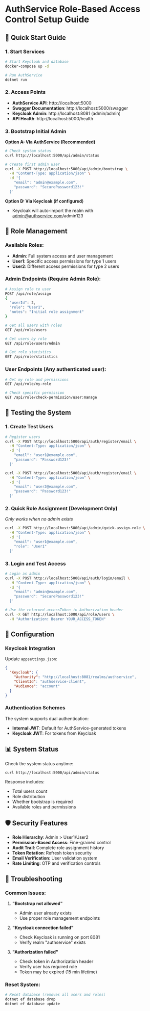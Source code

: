 # AuthService Role-Based Access Control Setup Guide

## 🚀 Quick Start Guide

### 1. **Start Services**

```bash
# Start Keycloak and database
docker-compose up -d

# Run AuthService
dotnet run
```

### 2. **Access Points**
- **AuthService API**: http://localhost:5000
- **Swagger Documentation**: http://localhost:5000/swagger
- **Keycloak Admin**: http://localhost:8081 (admin/admin)
- **API Health**: http://localhost:5000/health

### 3. **Bootstrap Initial Admin**

**Option A: Via AuthService (Recommended)**
```bash
# Check system status
curl http://localhost:5000/api/admin/status

# Create first admin user
curl -X POST http://localhost:5000/api/admin/bootstrap \
  -H "Content-Type: application/json" \
  -d '{
    "email": "admin@example.com",
    "password": "SecurePassword123!"
  }'
```

**Option B: Via Keycloak (if configured)**
- Keycloak will auto-import the realm with admin@authservice.com/admin123

## 🔐 Role Management

### Available Roles:
- **Admin**: Full system access and user management
- **User1**: Specific access permissions for type 1 users  
- **User2**: Different access permissions for type 2 users

### Admin Endpoints (Require Admin Role):
```bash
# Assign role to user
POST /api/role/assign
{
  "userId": 2,
  "role": "User1",
  "notes": "Initial role assignment"
}

# Get all users with roles
GET /api/role/users

# Get users by role
GET /api/role/users/Admin

# Get role statistics
GET /api/role/statistics
```

### User Endpoints (Any authenticated user):
```bash
# Get my role and permissions
GET /api/role/my-role

# Check specific permission
GET /api/role/check-permission/user:manage
```

## 🧪 Testing the System

### 1. **Create Test Users**
```bash
# Register users
curl -X POST http://localhost:5000/api/auth/register/email \
  -H "Content-Type: application/json" \
  -d '{
    "email": "user1@example.com",
    "password": "Password123!"
  }'

curl -X POST http://localhost:5000/api/auth/register/email \
  -H "Content-Type: application/json" \
  -d '{
    "email": "user2@example.com", 
    "password": "Password123!"
  }'
```

### 2. **Quick Role Assignment (Development Only)**
*Only works when no admin exists*
```bash
curl -X POST http://localhost:5000/api/admin/quick-assign-role \
  -H "Content-Type: application/json" \
  -d '{
    "email": "user1@example.com",
    "role": "User1"
  }'
```

### 3. **Login and Test Access**
```bash
# Login as admin
curl -X POST http://localhost:5000/api/auth/login/email \
  -H "Content-Type: application/json" \
  -d '{
    "email": "admin@example.com",
    "password": "SecurePassword123!"
  }'

# Use the returned accessToken in Authorization header
curl -X GET http://localhost:5000/api/role/users \
  -H "Authorization: Bearer YOUR_ACCESS_TOKEN"
```

## 🔧 Configuration

### Keycloak Integration
Update `appsettings.json`:
```json
{
  "Keycloak": {
    "Authority": "http://localhost:8081/realms/authservice",
    "ClientId": "authservice-client", 
    "Audience": "account"
  }
}
```

### Authentication Schemes
The system supports dual authentication:
- **Internal JWT**: Default for AuthService-generated tokens
- **Keycloak JWT**: For tokens from Keycloak

## 📊 System Status

Check the system status anytime:
```bash
curl http://localhost:5000/api/admin/status
```

Response includes:
- Total users count
- Role distribution
- Whether bootstrap is required
- Available roles and permissions

## 🛡️ Security Features

- **Role Hierarchy**: Admin > User1/User2
- **Permission-Based Access**: Fine-grained control
- **Audit Trail**: Complete role assignment history
- **Token Rotation**: Refresh token security
- **Email Verification**: User validation system
- **Rate Limiting**: OTP and verification controls

## 🐛 Troubleshooting

### Common Issues:

1. **"Bootstrap not allowed"**
   - Admin user already exists
   - Use proper role management endpoints

2. **"Keycloak connection failed"**  
   - Check Keycloak is running on port 8081
   - Verify realm "authservice" exists

3. **"Authorization failed"**
   - Check token in Authorization header
   - Verify user has required role
   - Token may be expired (15 min lifetime)

### Reset System:
```bash
# Reset database (removes all users and roles)
dotnet ef database drop
dotnet ef database update
```